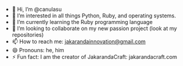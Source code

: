 - 👋 Hi, I’m @canulasu
- 👀 I’m interested in all things Python, Ruby, and operating systems.
- 🌱 I’m currently learning the Ruby programming language
- 💞️ I’m looking to collaborate on my new passion project (look at my repositories)
- 📫 How to reach me: jakarandainnovation@gmail.com
- 😄 Pronouns: he, him
- ⚡ Fun fact: I am the creator of JakarandaCraft: jakarandacraft.com

<!---
canulasu/canulasu is a ✨ special ✨ repository because its `README.md` (this file) appears on your GitHub profile.
You can click the Preview link to take a look at your changes.
--->
